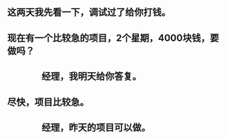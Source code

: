 ## 这两天我先看一下，调试过了给你打钱。
## 现在有一个比较急的项目，2个星期，4000块钱，要做吗？
## &nbsp;&nbsp;&nbsp;&nbsp;&nbsp;&nbsp;&nbsp;&nbsp;&nbsp;&nbsp;&nbsp;&nbsp;&nbsp;&nbsp;&nbsp;&nbsp;经理，我明天给你答复。
## 尽快，项目比较急。
## &nbsp;&nbsp;&nbsp;&nbsp;&nbsp;&nbsp;&nbsp;&nbsp;&nbsp;&nbsp;&nbsp;&nbsp;&nbsp;&nbsp;&nbsp;&nbsp;经理，昨天的项目可以做。
